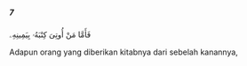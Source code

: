##### 7

<span class="ayah">فَأَمَّا مَنْ أُوتِىَ كِتَٰبَهُۥ بِيَمِينِهِۦ</span>

<span class="ayah_translation">Adapun orang yang diberikan kitabnya dari sebelah kanannya,</span>
